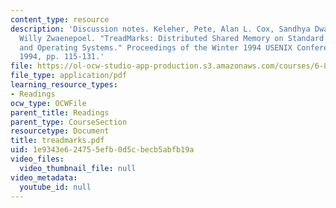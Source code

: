```yaml
---
content_type: resource
description: 'Discussion notes. Keleher, Pete, Alan L. Cox, Sandhya Dwarkadas, and
  Willy Zwaenepoel. "TreadMarks: Distributed Shared Memory on Standard Workstations
  and Operating Systems." Proceedings of the Winter 1994 USENIX Conference, January
  1994, pp. 115-131.'
file: https://ol-ocw-studio-app-production.s3.amazonaws.com/courses/6-824-distributed-computer-systems-engineering-spring-2006/1e9343e624755efb0d5cbecb5abfb19a_treadmarks.pdf
file_type: application/pdf
learning_resource_types:
- Readings
ocw_type: OCWFile
parent_title: Readings
parent_type: CourseSection
resourcetype: Document
title: treadmarks.pdf
uid: 1e9343e6-2475-5efb-0d5c-becb5abfb19a
video_files:
  video_thumbnail_file: null
video_metadata:
  youtube_id: null
---
```

